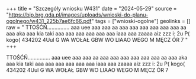 +++
title = "Szczegóły wniosku W431"
date = "2024-05-29"
source = "https://bip.brg.gda.pl/images/uploads/wnioski-do-planu-ogolnego/w431_225b7ae6fc66.pdf"
tags = ["wnioski-ogolne"]
geolinks = []
raw = " TTOŚĆŃ............... aaa uee aaa aaa aa aaa aaa aaa aaa aaa aaa aa aaa aka aaa kia taki aaa aaa aaa aaa aaa aaa iaaa aaa zaaaa aiz zzz i: 2u P( kogo( 434202 4Uul G WA WOŁAŁ GBW WO LIAAO WEGO M MĘCZ ÓR 7 "
+++

 TTOŚĆŃ............... aaa uee aaa aaa aa aaa aaa aaa aaa aaa aaa aa aaa aka aaa kia taki aaa aaa aaa aaa aaa aaa iaaa aaa zaaaa aiz zzz i:
2u P( kogo( 434202 4Uul
G
WA WOŁAŁ GBW WO LIAAO WEGO M MĘCZ
ÓR 7



